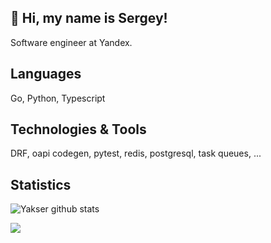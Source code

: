 ## 👋 Hi, my name is Sergey!

Software engineer at Yandex. 

## Languages 

Go, Python, Typescript

## Technologies & Tools

DRF, oapi codegen, pytest, redis, postgresql, task queues, ...

## Statistics

![Yakser github stats](https://github-readme-stats.vercel.app/api?username=Yakser&show_icons=true&theme=dracula&include_all_commits=true&count_private=true)

![](https://visitor-badge.glitch.me/badge?page_id=yakser.yakser)
